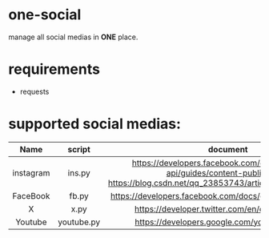 # one-social
manage all social medias in **ONE** place.

# requirements
- requests

# supported social medias:
|Name|script|document|
|:-:|:-:|:-:|
|instagram|ins.py|https://developers.facebook.com/docs/instagram-api/guides/content-publishing/ / https://blog.csdn.net/qq_23853743/article/details/102481729|
|FaceBook|fb.py|https://developers.facebook.com/docs/graph-api/get-started|
|X|x.py|https://developer.twitter.com/en/docs/twitter-api|
|Youtube|youtube.py|https://developers.google.com/youtube/v3/docs/|
